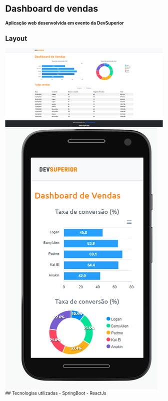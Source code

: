 # Dashboard de vendas
#### Aplicação web desenvolvida em evento da DevSuperior
## Layout
<img src="./screen.png" />
<img src="./screen-mobile.png" />
## Tecnologias utilizadas
- SpringBoot
- ReactJs